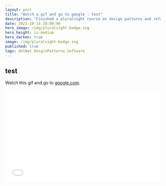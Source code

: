 ```yaml
---
layout: post
title: "Watch a gif and go to google - test"
description: "Finished a pluralsight course on design patterns and refactoring."
date: 2021-10-14 20:00:00
hero_image: /img/pluralsight-badge.svg
hero_height: is-medium
hero_darken: true
image: /img/pluralsight-badge.svg
published: true
tags: dotNet DesginPatterns Software
---
```


## test

Watch this gif and go to [google.com](https://www.google.com).

<iframe width="100%" height="300" src="//jsfiddle.net/rnhg2ysm/embedded/" allowfullscreen="allowfullscreen" allowpaymentrequest frameborder="0"></iframe>